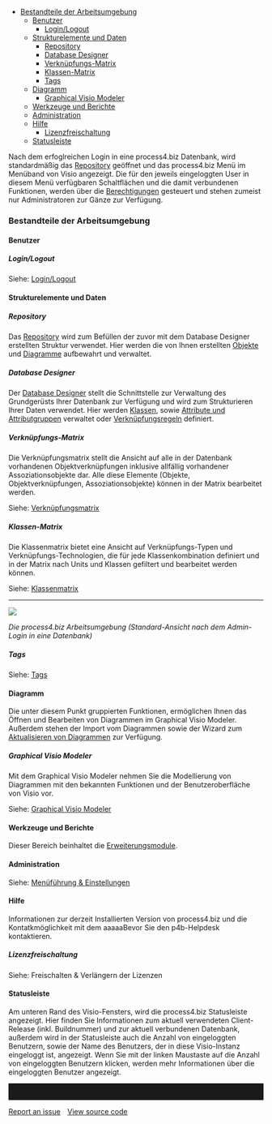 -   [Bestandteile der Arbeitsumgebung](#bestandteile-der-arbeitsumgebung)
    -   [Benutzer](#benutzer)
        -   [Login/Logout](#login--logout)
    -   [Strukturelemente und Daten](#strukturelemente-und-daten)
        -   [Repository](#repository)
        -   [Database Designer](#database-designer)
        -   [Verknüpfungs-Matrix](#verknüpfungs-matrix)
        -   [Klassen-Matrix](#klassen-matrix)
        -   [Tags](#tags)
    -   [Diagramm](#diagramm)
        -   [Graphical Visio Modeler](#graphical-visio-modeler)
    -   [Werkzeuge und Berichte](#werkzeuge-und-berichte)
    -   [Administration](#administration)
    -   [Hilfe](#hilfe)
        -   [Lizenzfreischaltung](#lizenzfreischaltung)
    -   [Statusleiste](#statusleiste)


Nach dem erfoglreichen Login in eine process4.biz Datenbank, wird
standardmäßig das [Repository](repository-de) geöffnet und das process4.biz
Menü im Menüband von Visio angezeigt. Die für den jeweils eingeloggten
User in diesem Menü verfügbaren Schaltflächen und die damit verbundenen
Funktionen, werden über die [Berechtigungen](berechtigungen) gesteuert
und stehen zumeist nur Administratoren zur Gänze zur Verfügung.

### Bestandteile der Arbeitsumgebung

#### Benutzer

##### Login/Logout

Siehe: [Login/Logout](login-logout-de)

#### Strukturelemente und Daten

##### Repository

Das [Repository](rrepository-de) wird zum Befüllen der zuvor mit dem
Database Designer erstellten Struktur verwendet. Hier werden die von
Ihnen erstellten [Objekte](objekt) und [Diagramme](diagramm) aufbewahrt
und verwaltet.

##### Database Designer

Der [Database Designer](database-designer-de) stellt die Schnittstelle zur
Verwaltung des Grundgerüsts Ihrer Datenbank zur Verfügung und wird zum
Strukturieren Ihrer Daten verwendet. Hier werden [Klassen](klasse),
sowie [Attribute und Attributgruppen](attributgruppe-und-attribut) verwaltet
oder [Verknüpfungsregeln](verknüpfungen) definiert.

##### Verknüpfungs-Matrix

Die Verknüpfungsmatrix stellt die Ansicht auf alle in der Datenbank
vorhandenen Objektverknüpfungen inklusive allfällig vorhandener
Assoziationsobjekte dar. Alle diese Elemente (Objekte,
Objektverknüpfungen, Assoziationsobjekte) können in der Matrix
bearbeitet werden.

Siehe: [Verknüpfungsmatrix](verknüpfungsmatrix)

##### Klassen-Matrix

Die Klassenmatrix bietet eine Ansicht auf Verknüpfungs-Typen und
Verknüpfungs-Technologien, die für jede Klassenkombination definiert und
in der Matrix nach Units und Klassen gefiltert und bearbeitet werden
können.

Siehe: [Klassenmatrix](klassenmatrix)

------------------------------------------------------------------------

![](//images.ctfassets.net/utx1h0gfm1om/48jtsvYbKoG0awsCWoO64Y/62f0816620c762f6e450b5cf365ea498/1017600.png)

*Die process4.biz Arbeitsumgebung (Standard-Ansicht nach dem Admin-Login
in eine Datenbank)*

##### Tags

Siehe: [Tags](tags-de)

#### Diagramm

Die unter diesem Punkt gruppierten Funktionen, ermöglichen Ihnen das
Öffnen und Bearbeiten von Diagrammen im Graphical Visio Modeler.
Außerdem stehen der Import vom Diagrammen sowie der Wizard zum
[Aktualisieren von Diagrammen](aktualisieren-von-diagrammen) zur
Verfügung.

##### Graphical Visio Modeler

Mit dem Graphical Visio Modeler nehmen Sie die Modellierung von
Diagrammen mit den bekannten Funktionen und der Benutzeroberfläche von
Visio vor.

Siehe: [Graphical Visio Modeler](graphical-visio-modeler-de)

#### Werkzeuge und Berichte

Dieser Bereich beinhaltet die
[Erweiterungsmodule](process4.biz_Erweiterungsmodule).

#### Administration

Siehe: [Menüführung & Einstellungen](menuefuehrung-und-einstellungen)

#### Hilfe

Informationen zur derzeit Installierten Version von process4.biz und die
Kontatkmöglichkeit mit dem aaaaaBevor Sie den p4b-Helpdesk kontaktieren.

##### Lizenzfreischaltung

Siehe: Freischalten & Verlängern der Lizenzen

#### Statusleiste

Am unteren Rand des Visio-Fensters, wird die process4.biz Statusleiste
angezeigt. Hier finden Sie Informationen zum aktuell verwendeten
Client-Release (inkl. Buildnummer) und zur aktuell verbundenen
Datenbank, außerdem wird in der Statusleiste auch die Anzahl von
eingeloggten Benutzern, sowie der Name des Benutzers, der in diese
Visio-Instanz eingeloggt ist, angezeigt. Wenn Sie mit der linken
Maustaste auf die Anzahl von eingeloggten Benutzern klicken, werden mehr
Informationen über die eingeloggten Benutzer angezeigt.


<hr style="padding-top:2rem" />
<a href="https://github.com/process4/docs/issues" target="_blank" class="bgw btn btn-primary btn-lg shadow-sm">Report an issue</a>
<a href="https://github.com/process4/docs" target="_blank" class="bgw btn btn-primary btn-lg shadow-sm" style="margin-left:10px;">View source code</a>